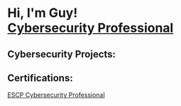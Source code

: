 <h1>Hi, I'm Guy! <br/> <a href="https://www.linkedin.com/in/guy-palmer/">Cybersecurity Professional</a>

<h2> Cybersecurity Projects:</h2>


<h2> Certifications: </h2>

 [ ESCP Cybersecurity Professional](https://www.credly.com/badges/e47d35a9-b365-42e4-9f84-1024ef502501/linked_in_profile)
 <!--Here are some ideas to get you started:

- 🔭 I’m currently working on ...
- 🌱 I’m currently learning ...
- 👯 I’m looking to collaborate on ...
- 🤔 I’m looking for help with ...
- 💬 Ask me about ...
- 📫 How to reach me: ...
- 😄 Pronouns: ...
- ⚡ Fun fact: ...
-->
